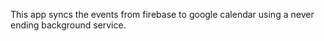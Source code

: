This app syncs the events from firebase to google calendar using a never ending background service.
